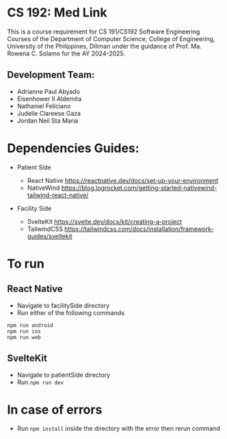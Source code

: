 # CS 192: Med Link
This is a course requirement for CS 191/CS192 Software Engineering Courses of the Department of Computer Science, College of Engineering, University of the Philippines, Diliman 
under the guidance of Prof. Ma. Rowena C. Solamo for the AY 2024-2025.

## Development Team:
- Adrianne Paul Abyado
- Eisenhower II Aldemita
- Nathaniel Feliciano
- Judelle Clareese Gaza
- Jordan Neil Sta Maria

# Dependencies Guides:
- Patient Side
	- React Native https://reactnative.dev/docs/set-up-your-environment
	- NativeWind https://blog.logrocket.com/getting-started-nativewind-tailwind-react-native/
	
- Facility Side
	- SvelteKit https://svelte.dev/docs/kit/creating-a-project
	- TailwindCSS https://tailwindcss.com/docs/installation/framework-guides/sveltekit

# To run
## React Native
- Navigate to facilitySide directory
- Run either of the following commands
```
npm run android
npm run ios
npm run web
```

## SvelteKit
- Navigate to patientSide directory
- Run ```npm run dev```

# In case of errors
- Run ```npm install``` inside the directory with the error then rerun command